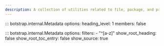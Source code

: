 ```yaml
---
description: A collection of utilities related to file, package, and program metadata.
---
```


::: botstrap.internal.Metadata
    options:
      heading_level: 1
      members: false

::: botstrap.internal.Metadata
    options:
      filters:
        - "^[a-z]"
      show_root_heading: false
      show_root_toc_entry: false
      show_source: true
